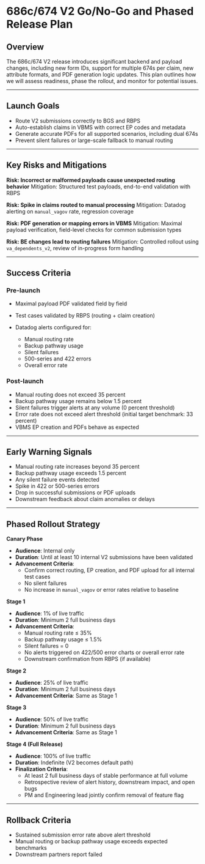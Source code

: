 # 686c/674 V2 Go/No-Go and Phased Release Plan

## Overview

The 686c/674 V2 release introduces significant backend and payload changes, including new form IDs, support for multiple 674s per claim, new attribute formats, and PDF generation logic updates. This plan outlines how we will assess readiness, phase the rollout, and monitor for potential issues.

---

## Launch Goals

* Route V2 submissions correctly to BGS and RBPS
* Auto-establish claims in VBMS with correct EP codes and metadata
* Generate accurate PDFs for all supported scenarios, including dual 674s
* Prevent silent failures or large-scale fallback to manual routing

---

## Key Risks and Mitigations

**Risk: Incorrect or malformed payloads cause unexpected routing behavior**
Mitigation: Structured test payloads, end-to-end validation with RBPS

**Risk: Spike in claims routed to manual processing**
Mitigation: Datadog alerting on `manual_vagov` rate, regression coverage

**Risk: PDF generation or mapping errors in VBMS**
Mitigation: Maximal payload verification, field-level checks for common submission types

**Risk: BE changes  lead to routing failures**
Mitigation: Controlled rollout using `va_dependents_v2`, review of in-progress form handling

---

## Success Criteria

### Pre-launch

* Maximal payload PDF validated field by field
* Test cases validated by RBPS (routing + claim creation)
* Datadog alerts configured for:

  * Manual routing rate
  * Backup pathway usage
  * Silent failures
  * 500-series and 422 errors
  * Overall error rate

### Post-launch

* Manual routing does not exceed 35 percent
* Backup pathway usage remains below 1.5 percent
* Silent failures trigger alerts at any volume (0 percent threshold)
* Error rate does not exceed alert threshold (initial target benchmark: 33 percent)
* VBMS EP creation and PDFs behave as expected

---

## Early Warning Signals

* Manual routing rate increases beyond 35 percent
* Backup pathway usage exceeds 1.5 percent
* Any silent failure events detected
* Spike in 422 or 500-series errors
* Drop in successful submissions or PDF uploads
* Downstream feedback about claim anomalies or delays

---

## Phased Rollout Strategy

**Canary Phase**
- **Audience**: Internal only
- **Duration**: Until at least 10 internal V2 submissions have been validated
- **Advancement Criteria**:
  - Confirm correct routing, EP creation, and PDF upload for all internal test cases
  - No silent failures
  - No increase in `manual_vagov` or error rates relative to baseline

**Stage 1**
- **Audience**: 1% of live traffic
- **Duration**: Minimum 2 full business days
- **Advancement Criteria**:
  - Manual routing rate ≤ 35%
  - Backup pathway usage ≤ 1.5%
  - Silent failures = 0
  - No alerts triggered on 422/500 error charts or overall error rate
  - Downstream confirmation from RBPS (if available)

**Stage 2**
- **Audience**: 25% of live traffic
- **Duration**: Minimum 2 full business days
- **Advancement Criteria**: Same as Stage 1

**Stage 3**
- **Audience**: 50% of live traffic
- **Duration**: Minimum 2 full business days
- **Advancement Criteria**: Same as Stage 1

**Stage 4 (Full Release)**
- **Audience**: 100% of live traffic
- **Duration**: Indefinite (V2 becomes default path)
- **Finalization Criteria**:
  - At least 2 full business days of stable performance at full volume
  - Retrospective review of alert history, downstream impact, and open bugs
  - PM and Engineering lead jointly confirm removal of feature flag

---

## Rollback Criteria

* Sustained submission error rate above alert threshold
* Manual routing or backup pathway usage exceeds expected benchmarks
* Downstream partners report failed

